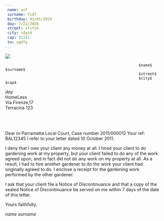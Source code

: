 ```yaml
--- 
 name: asf
 surname: fsdf
 birthday: 02/01/2019
 day: 7/22/2020
 street: sfsfsd
 city: sdgsd
 cap: 21312
 to: vgdfg
...
```

![](C:\Users\danie\Documents\diana_app\src\assets\logo.png)

    															$name$ $surname$
    															$street$
    															$city$ $cap$

$day$ \
HomeLess \
Via Firenze,17 \
Terracina 123

\
\
\
Dear $to$
Parramatta Local Court, Case number 2011/000012
Your ref: BAL12345
I refer to your letter dated 10 October 2011.

I deny that I owe your client any money at all. I hired your client to do gardening work at my property, but your client failed to do any of the work agreed upon, and in fact did not do any work on my property at all.
As a result, I had to hire another gardener to do the work your client had originally agreed to do. I enclose a receipt for the gardening work performed by the other gardener.​

I ask that your client file a Notice of Discontinuance and that a copy of the sealed Notice of Discontinuance be served on me within 7 days of the date of this letter.

Yours faithfully,

$name$ $surname$
